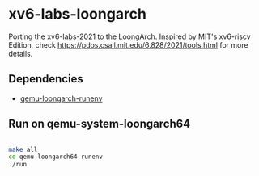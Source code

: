 # xv6-labs-loongarch

Porting the xv6-labs-2021 to the LoongArch. Inspired by MIT's xv6-riscv Edition, check https://pdos.csail.mit.edu/6.828/2021/tools.html for more details.

## Dependencies

* [qemu-loongarch-runenv](https://github.com/foxsen/qemu-loongarch-runenv)

## Run on qemu-system-loongarch64

```bash

make all
cd qemu-loongarch64-runenv
./run
```

